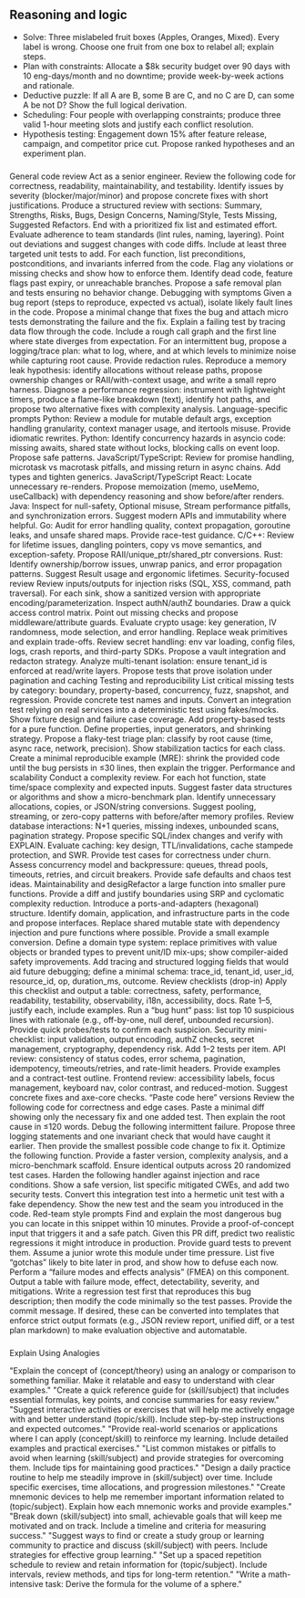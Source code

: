 ## Reasoning and logic
- Solve: Three mislabeled fruit boxes (Apples, Oranges, Mixed). Every label is wrong. Choose one fruit from one box to relabel all; explain steps.  
- Plan with constraints: Allocate a $8k security budget over 90 days with 10 eng-days/month and no downtime; provide week-by-week actions and rationale.  
- Deductive puzzle: If all A are B, some B are C, and no C are D, can some A be not D? Show the full logical derivation.  
- Scheduling: Four people with overlapping constraints; produce three valid 1-hour meeting slots and justify each conflict resolution.  
- Hypothesis testing: Engagement down 15% after feature release, campaign, and competitor price cut. Propose ranked hypotheses and an experiment plan.

###
General code review
Act as a senior engineer. Review the following code for correctness, readability, maintainability, and testability. Identify issues by severity (blocker/major/minor) and propose concrete fixes with short justifications.
Produce a structured review with sections: Summary, Strengths, Risks, Bugs, Design Concerns, Naming/Style, Tests Missing, Suggested Refactors. End with a prioritized fix list and estimated effort.
Evaluate adherence to team standards (lint rules, naming, layering). Point out deviations and suggest changes with code diffs. Include at least three targeted unit tests to add.
For each function, list preconditions, postconditions, and invariants inferred from the code. Flag any violations or missing checks and show how to enforce them.
Identify dead code, feature flags past expiry, or unreachable branches. Propose a safe removal plan and tests ensuring no behavior change.
Debugging with symptoms
Given a bug report (steps to reproduce, expected vs actual), isolate likely fault lines in the code. Propose a minimal change that fixes the bug and attach micro tests demonstrating the failure and the fix.
Explain a failing test by tracing data flow through the code. Include a rough call graph and the first line where state diverges from expectation.
For an intermittent bug, propose a logging/trace plan: what to log, where, and at which levels to minimize noise while capturing root cause. Provide redaction rules.
Reproduce a memory leak hypothesis: identify allocations without release paths, propose ownership changes or RAII/with-context usage, and write a small repro harness.
Diagnose a performance regression: instrument with lightweight timers, produce a flame-like breakdown (text), identify hot paths, and propose two alternative fixes with complexity analysis.
Language-specific prompts
Python: Review a module for mutable default args, exception handling granularity, context manager usage, and itertools misuse. Provide idiomatic rewrites.
Python: Identify concurrency hazards in asyncio code: missing awaits, shared state without locks, blocking calls on event loop. Propose safe patterns.
JavaScript/TypeScript: Review for promise handling, microtask vs macrotask pitfalls, and missing return in async chains. Add types and tighten generics.
JavaScript/TypeScript React: Locate unnecessary re-renders. Propose memoization (memo, useMemo, useCallback) with dependency reasoning and show before/after renders.
Java: Inspect for null-safety, Optional misuse, Stream performance pitfalls, and synchronization errors. Suggest modern APIs and immutability where helpful.
Go: Audit for error handling quality, context propagation, goroutine leaks, and unsafe shared maps. Provide race-test guidance.
C/C++: Review for lifetime issues, dangling pointers, copy vs move semantics, and exception-safety. Propose RAII/unique_ptr/shared_ptr conversions.
Rust: Identify ownership/borrow issues, unwrap panics, and error propagation patterns. Suggest Result usage and ergonomic lifetimes.
Security-focused review
Review inputs/outputs for injection risks (SQL, XSS, command, path traversal). For each sink, show a sanitized version with appropriate encoding/parameterization.
Inspect authN/authZ boundaries. Draw a quick access control matrix. Point out missing checks and propose middleware/attribute guards.
Evaluate crypto usage: key generation, IV randomness, mode selection, and error handling. Replace weak primitives and explain trade-offs.
Review secret handling: env var loading, config files, logs, crash reports, and third-party SDKs. Propose a vault integration and redacton strategy.
Analyze multi-tenant isolation: ensure tenant_id is enforced at read/write layers. Propose tests that prove isolation under pagination and caching
Testing and reproducibility
List critical missing tests by category: boundary, property-based, concurrency, fuzz, snapshot, and regression. Provide concrete test names and inputs.
Convert an integration test relying on real services into a deterministic test using fakes/mocks. Show fixture design and failure case coverage.
Add property-based tests for a pure function. Define properties, input generators, and shrinking strategy.
Propose a flaky-test triage plan: classify by root cause (time, async race, network, precision). Show stabilization tactics for each class.
Create a minimal reproducible example (MRE): shrink the provided code until the bug persists in ≤30 lines, then explain the trigger.
Performance and scalability
Conduct a complexity review. For each hot function, state time/space complexity and expected inputs. Suggest faster data structures or algorithms and show a micro-benchmark plan.
Identify unnecessary allocations, copies, or JSON/string conversions. Suggest pooling, streaming, or zero-copy patterns with before/after memory profiles.
Review database interactions: N+1 queries, missing indexes, unbounded scans, pagination strategy. Propose specific SQL/index changes and verify with EXPLAIN.
Evaluate caching: key design, TTL/invalidations, cache stampede protection, and SWR. Provide test cases for correctness under churn.
Assess concurrency model and backpressure: queues, thread pools, timeouts, retries, and circuit breakers. Provide safe defaults and chaos test ideas.
Maintainability and desigRefactor a large function into smaller pure functions. Provide a diff and justify boundaries using SRP and cyclomatic complexity reduction.
Introduce a ports-and-adapters (hexagonal) structure. Identify domain, application, and infrastructure parts in the code and propose interfaces.
Replace shared mutable state with dependency injection and pure functions where possible. Provide a small example conversion.
Define a domain type system: replace primitives with value objects or branded types to prevent unit/ID mix-ups; show compiler-aided safety improvements.
Add tracing and structured logging fields that would aid future debugging; define a minimal schema: trace_id, tenant_id, user_id, resource_id, op, duration_ms, outcome.
Review checklists (drop-in)
Apply this checklist and output a table: correctness, safety, performance, readability, testability, observability, i18n, accessibility, docs. Rate 1–5, justify each, include examples.
Run a “bug hunt” pass: list top 10 suspicious lines with rationale (e.g., off-by-one, null deref, unbounded recursion). Provide quick probes/tests to confirm each suspicion.
Security mini-checklist: input validation, output encoding, authZ checks, secret management, cryptography, dependency risk. Add 1–2 tests per item.
API review: consistency of status codes, error schema, pagination, idempotency, timeouts/retries, and rate-limit headers. Provide examples and a contract-test outline.
Frontend review: accessibility labels, focus management, keyboard nav, color contrast, and reduced-motion. Suggest concrete fixes and axe-core checks.
“Paste code here” versions
Review the following code for correctness and edge cases. Paste a minimal diff showing only the necessary fix and one added test. Then explain the root cause in ≤120 words.
Debug the following intermittent failure. Propose three logging statements and one invariant check that would have caught it earlier. Then provide the smallest possible code change to fix it.
Optimize the following function. Provide a faster version, complexity analysis, and a micro-benchmark scaffold. Ensure identical outputs across 20 randomized test cases.
Harden the following handler against injection and race conditions. Show a safe version, list specific mitigated CWEs, and add two security tests.
Convert this integration test into a hermetic unit test with a fake dependency. Show the new test and the seam you introduced in the code.
Red-team style prompts
Find and explain the most dangerous bug you can locate in this snippet within 10 minutes. Provide a proof-of-concept input that triggers it and a safe patch.
Given this PR diff, predict two realistic regressions it might introduce in production. Provide guard tests to prevent them.
Assume a junior wrote this module under time pressure. List five “gotchas” likely to bite later in prod, and show how to defuse each now.
Perform a “failure modes and effects analysis” (FMEA) on this component. Output a table with failure mode, effect, detectability, severity, and mitigations.
Write a regression test first that reproduces this bug description; then modify the code minimally so the test passes. Provide the commit message.
If desired, these can be converted into templates that enforce strict output formats (e.g., JSON review report, unified diff, or a test plan markdown) to make evaluation objective and automatable.

###
Explain Using Analogies

"Explain the concept of (concept/theory) using an analogy or comparison to something familiar. Make it relatable and easy to understand with clear examples."
"Create a quick reference guide for (skill/subject) that includes essential formulas, key points, and concise summaries for easy review."
"Suggest interactive activities or exercises that will help me actively engage with and better understand (topic/skill). Include step-by-step instructions and expected outcomes."
"Provide real-world scenarios or applications where I can apply (concept/skill) to reinforce my learning. Include detailed examples and practical exercises."
"List common mistakes or pitfalls to avoid when learning (skill/subject) and provide strategies for overcoming them. Include tips for maintaining good practices."
"Design a daily practice routine to help me steadily improve in (skill/subject) over time. Include specific exercises, time allocations, and progression milestones."
"Create mnemonic devices to help me remember important information related to (topic/subject). Explain how each mnemonic works and provide examples."
"Break down (skill/subject) into small, achievable goals that will keep me motivated and on track. Include a timeline and criteria for measuring success."
"Suggest ways to find or create a study group or learning community to practice and discuss (skill/subject) with peers. Include strategies for effective group learning."
"Set up a spaced repetition schedule to review and retain information for (topic/subject). Include intervals, review methods, and tips for long-term retention."
"Write a math-intensive task: Derive the formula for the volume of a sphere."
